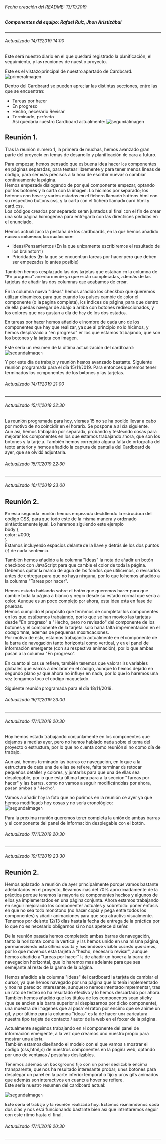 ###### Fecha creación del README: 13/11/2019
##### Componentes del equipo: Rafael Ruiz, Jhon Aristizábal  
___
###### Actualizado 14/11/2019 14:00  

Este será nuestro diario en el que quedará registrado la planificación, el seguimiento, y las reuniones de nuestro proyecto.  

Este es el vistazo principal de nuestro apartado de Cardboard.
![primeraImagen](imagesREADME/14_11_2019_1.png)  

Dentro del Cardboard se pueden apreciar las distintas secciones, entre las que se encuentran:  
- Tareas por hacer  
- En progreso  
- Hecho, necesario Revisar  
- Terminado, perfecto    
Así quedaría nuestro Cardboard actualmente:
![segundaImagen](imagesREADME/14_11_2019_2.png)  



## Reunión 1.
Tras la reunión numero 1, la primera de muchas, hemos avanzado gran parte del proyecto en temas de desarrollo y planificación de cara a futuro.      
   
Para empezar, hemos pensado que es buena idea hacer los componentes en páginas separadas, para testear libremente y para tener menos líneas de código, para ser más precisos a la hora de escribir nuevas o cambiar continuamente la página.  
Hemos empezado dialogando de por qué componente empezar, optando por los botones y la carta con la imagen. Lo hicimos por separado; los botones con hover y varios estados en el fichero llamado buttons.html con su respectivo buttons.css, y la carta con el fichero llamado card.html y card.css.  
Los códigos creados por separado seran juntados al final con el fin de crear una sola página homogénea para entregarla con las directrices pedidas en el enunciado.

Hemos actualizado la pestaña de los cardboards, en la que hemos añadido nuevas columnas, las cuales son:  
- Ideas/Pensamientos (En la que unicamente escribiremos el resultado de los brainstorm)
- Prioridades (En la que se encuentran tareas por hacer pero que deben ser empezadas lo antes posible)  

También hemos desplazado las dos tarjetas que estaban en la columna de "En progreso" anteriormente ya que están completadas, además de las tarjetas de añadir las dos columnas que acabamos de crear.  

En la columna nueva "Ideas" hemos añadido los checkbox que queremos utilizar dinamicos, para que cuando los pulses cambie de color el componente (o la pagina completa), los índices de página, para que dentro de ella puedas navegar de abajo a arriba con botones redireccionados, y los colores que nos gustan a día de hoy de los dos estados.  

En tareas por hacer hemos añadido el nombre de cada uno de los componentes que hay que realizar, ya que al principio no lo hicimos, y hemos desplazado a "en progreso" en los que estamos trabajando, que son los botones y la tarjeta con imagen.  

Este sería un resumen de la última actualización del cardboard:
![segundaImagen](imagesREADME/14_11_2019_3.png)  


Y por este día de trabajo y reunión hemos avanzado bastante. Siguiente reunión programada para el día 15/11/2019. Para entonces queremos tener terminados los componentes de los botones y las tarjetas.
###### Actualizado 14/11/2019 21:00 
___

###### Actualizado 15/11/2019 22:30 

La reunión programada para hoy, viernes 15 no se ha podido llevar a cabo por motivo de no coincidir en el horario. Se pospone a al día siguiente.    
Aun así, hemos trabajado por separado, probando y testeando cosas para mejorar los componentes en los que estamos trabajando ahora, que son los botones y la tarjeta.
También hemos corregido alguna falta de ortografía del texto anterior y hemos añadido la captura de pantalla del Cardboard de ayer, que se olvidó adjuntarla.

###### Actualizado 15/11/2019 22:30 
___

###### Actualizado 16/11/2019 23:00 
## Reunión 2.

En esta segunda reunión hemos empezado decidiendo la estructura del código CSS, para que todo esté de la misma manera y ordenado sintácticamente igual. Lo haremos siguiendo este ejemplo  
body {  
    color: #000;  
}  
Estamos incluyendo espacios delante de la llave y detrás de los dos puntos (:) de cada sentencia.    

También hemos añadido a la columna "Ideas" la nota de añadir un botón checkbox con JavaScript para que cambie el color de toda la página. Debemos quitar la marca de agua de los fondos que utilicemos, o revisarlos antes de entregar para que no haya ninguna, por lo que lo hemos añadido a la columna "Tareas por hacer". 
    
Hemos estado hablando sobre el botón que queremos hacer para que cambie toda la página a blanco y negro desde su estado normal que sería a color. Aunque es un poco complejo por ahora, esta idea esta en fase de pruebas.    
Hemos cumplido el propósito que teniamos de completar los componentes en los que estábamos trabajando, por lo que se han movido las tarjetas desde "En progreso" a "Hecho, pero no revisado" del componente de los botones y el componente de la tarjeta, solo haría falta implementación en el codigo final, además de pequeñas modificaciones.  
Por motivo de esto, estamos trabajando actualmente en el componente de la barra de navegación tanto horizontal como vertical, y en el panel de información emergente (con su respectiva animación), por lo que ambas pasan a la columna "En progreso".    

En cuanto al css se refiere, también tenemos que valorar las variables globales que vamos a declarar en el código, aunque lo hemos dejado en segundo plano ya que ahora no influye en nada, por lo que lo haremos una vez tengamos todo el código maquetado.    

Siguiente reunión programada para el día 18/11/2019.

###### Actualizado 16/11/2019 23:00 
___

###### Actualizado 17/11/2019 20:30 

Hoy hemos estado trabajando conjuntamente en los componentes que dejamos a medias ayer, pero no hemos hablado nada sobre el tema del proyecto o estructura, por lo que no cuenta como reunión si no como día de trabajo.    

Aun así, hemos terminado las barras de navegación, en lo que a la estructura de cada una de ellas se refiere, falta terminar de retocar pequeños detalles y colores, y juntarlas para que una de ellas sea desplegable, por lo que esta última tarea para a la seccion "Tareas por hacer" y las barras, como no vamos a seguir modificándolas por ahora, pasan ambas a "Hecho".    

Vamos a añadir hoy la foto que no pusimos en la reunión de ayer ya que hemos modificado hoy cosas y no sería cronológico:  
![segundaImagen](imagesREADME/17_11_2019.png)    

Para la próxima reunión queremos tener completa la unión de ambas barras y el componente del panel de información desplegable con el botón.

###### Actualizado 17/11/2019 20:30 
___

###### Actualizado 19/11/2019 23:30 

## Reunión 2.

Hemos aplazado la reunión de ayer principalmente porque vamos bastante adelantados en el proyecto, llevamos más del 70% aproximadamente de la práctica porque tenemos la mayoría de componentes hechos y algunos de ellos ya implementados en una página conjunta. Ahora estamos trabajando en seguir mejorando los componentes actuales y sobretodo: poner énfasis en que no sea todo monótono (no hacer copia y pega entre todos los componentes) y añadir animaciones para que sea atractiva visualmente. Tenemos por delante 12/13 días hasta la fecha de entrega de la práctica por lo que no es necesario obligarnos si no nos apetece diseñar.    

De la reunión pasada hemos completado ambas barras de navegación, tanto la horizontal como la vertical y las hemos unido en una misma página, permaneciendo esta última oculta y haciéndose visible cuando queramos, por lo que movemos esta tarjeta a "hecho, necesario revisar", aunque hemos añadido a "tareas por hacer" la de añadir un hover a la barra de navegacion horizontal, que lo haremos mas adelante para que sea semejante al resto de la gama de la página.    

Hemos añadido a la columna "Ideas" del cardboard la tarjeta de cambiar el cursor, ya que hemos navegado por una página que lo tenía implementado y nos ha parecido interesante, aunque lo hemos intentado implementar, tras un rato de testeo no ha resultado efectivo y lo hemos descartado por ahora. También hemos añadido que los títulos de los componentes sean sticky (que se anclen a la barra superior al desplazarnos por dicho componente), una muestra de imagenes que al pasar el raton por encima que se anime un gif, y por último para la columna "ideas" es la de hacer una caricatura nuestra tipo tarjeta de contacto / autor de la web en el footer de la página.    

Actualmente seguimos trabajando en el componente del panel de información emergente, a la vez que creamos uno nuestro propio para mostrar una alerta.  
También estamos diseñando el modelo con el que vamos a mostrar el código (css,html,js) de nuestros componentes en la página web, optando por uno de ventanas / pestañas deslizables.    

Tenemos además: un background fijo con un panel deslizable encima transparente, que nos ha resultado interesante probar; unos botones para desplegar un panel en la parte inferior temporal o fijo y unos gifs animados que además son interactivos en cuanto a hover se refiere.  
Este sería nuestro resumen del cardboard actual:

![segundaImagen](imagesREADME/19_11_2019.png)    

Este sería el trabajo y la reunión realizada hoy. Estamos reuniendonos cada dos días y nos está funcionando bastante bien así que intentaremos seguir con este ritmo hasta el final.  


###### Actualizado 17/11/2019 20:30 
___